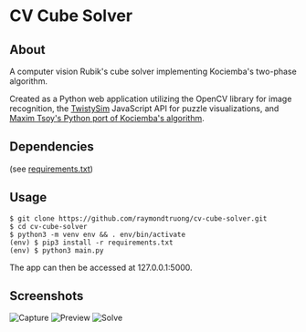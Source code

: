 # CV Cube Solver

## About
A computer vision Rubik's cube solver implementing Kociemba's two-phase algorithm.

Created as a Python web application utilizing the OpenCV library for image recognition, the [TwistySim](http://cube.crider.co.uk/twistysim.html) JavaScript API for puzzle visualizations, and [Maxim Tsoy's Python port of Kociemba's algorithm](https://github.com/muodov/kociemba).

## Dependencies
(see [requirements.txt](/requirements.txt))

## Usage
```
$ git clone https://github.com/raymondtruong/cv-cube-solver.git
$ cd cv-cube-solver
$ python3 -m venv env && . env/bin/activate
(env) $ pip3 install -r requirements.txt
(env) $ python3 main.py
```
The app can then be accessed at 127.0.0.1:5000.

## Screenshots
![Capture](https://user-images.githubusercontent.com/11844501/45581376-d71f5880-b86a-11e8-93c3-5387c478c6e1.jpg)
![Preview](https://user-images.githubusercontent.com/11844501/45581379-f1f1cd00-b86a-11e8-91b5-f0bf6a8608d0.jpg)
![Solve](https://user-images.githubusercontent.com/11844501/45581381-f322fa00-b86a-11e8-9032-f6c429c87d45.jpg)
